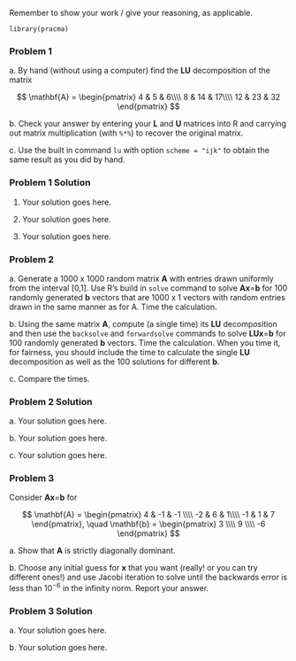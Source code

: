 Remember to show your work / give your reasoning, as applicable.

    library(pracma)

### Problem 1

a\. By hand (without using a computer) find the **LU** decomposition of
the matrix

$$
\mathbf{A} = \begin{pmatrix}
4 & 5 & 6\\\\
8 & 14 & 17\\\\
12 & 23 & 32
\end{pmatrix}
$$

b\. Check your answer by entering your **L** and **U** matrices into R
and carrying out matrix multiplication (with `%*%`) to recover the
original matrix.

c\. Use the built in command `lu` with option `scheme = "ijk"` to obtain
the same result as you did by hand.

### Problem 1 Solution

1.  Your solution goes here.

2.  Your solution goes here.

3.  Your solution goes here.

### Problem 2

a\. Generate a 1000 x 1000 random matrix **A** with entries drawn
uniformly from the interval \[0,1\]. Use R’s build in `solve` command to
solve **Ax**=**b** for 100 randomly generated **b** vectors that are
1000 x 1 vectors with random entries drawn in the same manner as for A.
Time the calculation.

b\. Using the same matrix **A**, compute (a single time) its **LU**
decomposition and then use the `backsolve` and `forwardsolve` commands
to solve **LUx**=**b** for 100 randomly generated **b** vectors. Time
the calculation. When you time it, for fairness, you should include the
time to calculate the single **LU** decomposition as well as the 100
solutions for different **b**.

c\. Compare the times.

### Problem 2 Solution

a\. Your solution goes here.

b\. Your solution goes here.

c\. Your solution goes here.

### Problem 3

Consider **Ax**=**b** for

$$
\mathbf{A} = \begin{pmatrix}
4 & -1 & -1 \\\\
-2 & 6 & 1\\\\
-1 & 1 & 7
\end{pmatrix}, \quad
\mathbf{b} = \begin{pmatrix}
3 \\\\ 9 \\\\ -6
\end{pmatrix}
$$

a\. Show that **A** is strictly diagonally dominant.

b\. Choose any initial guess for **x** that you want (really! or you can
try different ones!) and use Jacobi iteration to solve until the
backwards error is less than 10<sup>−6</sup> in the infinity norm.
Report your answer.

### Problem 3 Solution

a\. Your solution goes here.

b\. Your solution goes here.
